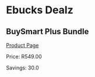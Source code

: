 
# Ebucks Dealz
## BuySmart Plus Bundle
[Product Page](https://www.ebucks.com/web/shop/productSelected.do?prodId=1089350576&catId=909917204)

Price: R549.00

Savings: 30.0


	